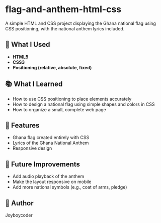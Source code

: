 # flag-and-anthem-html-css
A simple HTML and CSS project displaying the Ghana national flag using CSS positioning, with the national anthem lyrics included.

## 🔧 What I Used

- **HTML5**
- **CSS3**
- **Positioning (relative, absolute, fixed)**

## 📚 What I Learned

- How to use CSS positioning to place elements accurately
- How to design a national flag using simple shapes and colors in CSS
- How to organize a small, complete web page

## 📝 Features

- Ghana flag created entirely with CSS
- Lyrics of the Ghana National Anthem
- Responsive design

## 🧠 Future Improvements

- Add audio playback of the anthem
- Make the layout responsive on mobile
- Add more national symbols (e.g., coat of arms, pledge)



## 📌 Author

Joyboycoder



